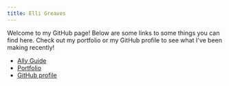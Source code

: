 ```yaml
---
title: Elli Greaves
---
```


Welcome to my GitHub page!
Below are some links to some things you can find here.
Check out my portfolio or my GitHub profile to see what I've been making recently!

- [Ally Guide](ally)
- [Portfolio](portfolio)
- [GitHub profile](https://github.com/Grvs44)
